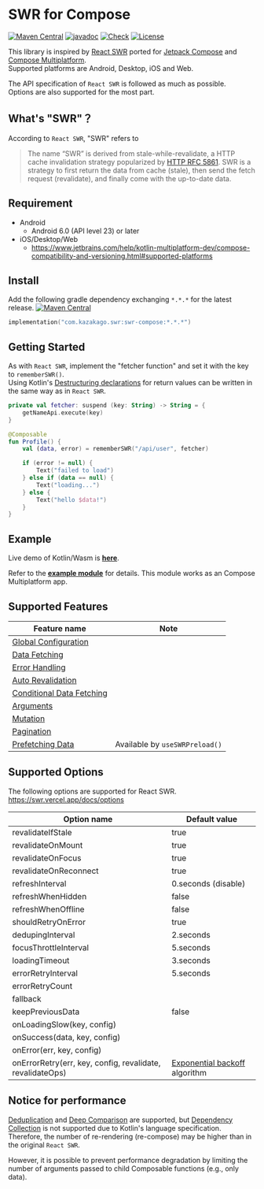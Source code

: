 # SWR for Compose

[![Maven Central](https://img.shields.io/maven-central/v/com.kazakago.swr/swr-compose.svg)](https://central.sonatype.com/namespace/com.kazakago.swr)
[![javadoc](https://javadoc.io/badge2/com.kazakago.swr/swr-compose/javadoc.svg)](https://javadoc.io/doc/com.kazakago.swr/swr-compose)
[![Check](https://github.com/kazakago/swr-compose/actions/workflows/check.yml/badge.svg?branch=main)](https://github.com/kazakago/swr-compose/actions/workflows/check.yml?query=branch%3Amain)
[![License](https://img.shields.io/github/license/kazakago/swr-compose.svg)](LICENSE)

This library is inspired by [React SWR](https://swr.vercel.app) ported for [Jetpack Compose](https://developer.android.com/jetpack/compose) and [Compose Multiplatform](https://www.jetbrains.com/lp/compose-multiplatform/).  
Supported platforms are Android, Desktop, iOS and Web.

The API specification of `React SWR` is followed as much as possible.  
Options are also supported for the most part.

## What's "SWR"？

According to `React SWR`, "SWR" refers to

> The name “SWR” is derived from stale-while-revalidate, a HTTP cache invalidation strategy popularized by [HTTP RFC 5861](https://www.rfc-editor.org/rfc/rfc5861). SWR is a strategy to first return the data from cache (stale), then send the fetch request (revalidate), and finally come with the up-to-date data.

## Requirement

- Android
    - Android 6.0 (API level 23) or later
- iOS/Desktop/Web
    - https://www.jetbrains.com/help/kotlin-multiplatform-dev/compose-compatibility-and-versioning.html#supported-platforms

## Install

Add the following gradle dependency exchanging `*.*.*` for the latest release. [![Maven Central](https://img.shields.io/maven-central/v/com.kazakago.swr/swr-compose.svg)](https://central.sonatype.com/namespace/com.kazakago.swr)

```kotlin
implementation("com.kazakago.swr:swr-compose:*.*.*")
```

## Getting Started

As with `React SWR`, implement the "fetcher function" and set it with the key to `rememberSWR()`.  
Using Kotlin's [Destructuring declarations](https://kotlinlang.org/docs/destructuring-declarations.html) for return values can be written in the same way as in `React SWR`.

```kotlin
private val fetcher: suspend (key: String) -> String = {
    getNameApi.execute(key)
}

@Composable
fun Profile() {
    val (data, error) = rememberSWR("/api/user", fetcher)

    if (error != null) {
        Text("failed to load")
    } else if (data == null) {
        Text("loading...")
    } else {
        Text("hello $data!")
    }
}
```

## Example

Live demo of Kotlin/Wasm is [**here**](https://kazakago.github.io/swr-compose/).

Refer to the [**example module**](exampleApp) for details. This module works as an Compose Multiplatform app.

## Supported Features

| Feature name                                                                  | Note                           |
|-------------------------------------------------------------------------------|--------------------------------|
| [Global Configuration](https://swr.vercel.app/docs/global-configuration)      |                                |
| [Data Fetching](https://swr.vercel.app/docs/data-fetching)                    |                                |
| [Error Handling](https://swr.vercel.app/docs/error-handling)                  |                                |
| [Auto Revalidation](https://swr.vercel.app/docs/revalidation)                 |                                |
| [Conditional Data Fetching](https://swr.vercel.app/docs/conditional-fetching) |                                |
| [Arguments](https://swr.vercel.app/docs/arguments)                            |                                |
| [Mutation](https://swr.vercel.app/docs/mutation)                              |                                |
| [Pagination](https://swr.vercel.app/docs/pagination)                          |                                |
| [Prefetching Data](https://swr.vercel.app/docs/prefetching)                   | Available by `useSWRPreload()` |

## Supported Options

The following options are supported for React SWR.  
https://swr.vercel.app/docs/options

| Option name                                               | Default value                                                                      |
|-----------------------------------------------------------|------------------------------------------------------------------------------------|
| revalidateIfStale                                         | true                                                                               |
| revalidateOnMount                                         | true                                                                               |
| revalidateOnFocus                                         | true                                                                               |
| revalidateOnReconnect                                     | true                                                                               |
| refreshInterval                                           | 0.seconds (disable)                                                                |
| refreshWhenHidden                                         | false                                                                              |
| refreshWhenOffline                                        | false                                                                              |
| shouldRetryOnError                                        | true                                                                               |
| dedupingInterval                                          | 2.seconds                                                                          |
| focusThrottleInterval                                     | 5.seconds                                                                          |
| loadingTimeout                                            | 3.seconds                                                                          |
| errorRetryInterval                                        | 5.seconds                                                                          |
| errorRetryCount                                           |                                                                                    |
| fallback                                                  |                                                                                    |
| keepPreviousData                                          | false                                                                              |
| onLoadingSlow(key, config)                                |                                                                                    |
| onSuccess(data, key, config)                              |                                                                                    |
| onError(err, key, config)                                 |                                                                                    |
| onErrorRetry(err, key, config, revalidate, revalidateOps) | [Exponential backoff](https://en.wikipedia.org/wiki/Exponential_backoff) algorithm |

## Notice for performance

[Deduplication](https://swr.vercel.app/docs/advanced/performance#deduplication) and [Deep Comparison](https://swr.vercel.app/docs/advanced/performance#deep-comparison) are supported, but [Dependency Collection](https://swr.vercel.app/docs/advanced/performance#dependency-collection) is not supported due to Kotlin's language specification.  
Therefore, the number of re-rendering (re-compose) may be higher than in the original `React SWR`.

However, it is possible to prevent performance degradation by limiting the number of arguments passed to child Composable functions (e.g., only data).  
